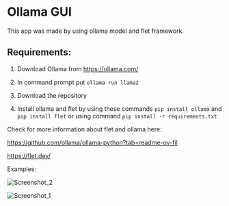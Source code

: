 # Ollama GUI

This app was made by using ollama model and flet framework.

## Requirements:

1. Download Ollama from https://ollama.com/

2. In command prompt put ```ollama run llama2```

3. Download the repository

4. Install ollama and flet by using these commands ```pip install ollama``` and ```pip install flet``` or using command ```pip install -r requirements.txt```


Check for more information about flet and ollama here:

https://github.com/ollama/ollama-python?tab=readme-ov-fil

https://flet.dev/

Examples:

![Screenshot_2](https://github.com/volodyslav/ollama-gui/assets/122315136/e8f767dc-b182-406e-b51a-2d8c5cd03087)

![Screenshot_1](https://github.com/volodyslav/ollama-gui/assets/122315136/0a385106-af9e-4cbf-9a96-21b122f74b14)
